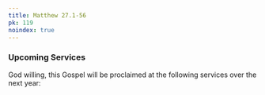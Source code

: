 ```yaml
---
title: Matthew 27.1-56
pk: 119
noindex: true
---
```


### Upcoming Services

God willing, this Gospel will be proclaimed at the following services over the next year:


